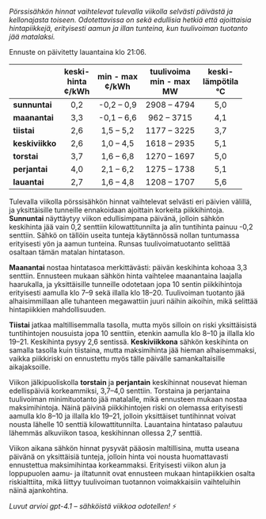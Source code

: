 *Pörssisähkön hinnat vaihtelevat tulevalla viikolla selvästi päivästä ja kellonajasta toiseen. Odotettavissa on sekä edullisia hetkiä että ajoittaisia hintapiikkejä, erityisesti aamun ja illan tunteina, kun tuulivoiman tuotanto jää matalaksi.*

Ennuste on päivitetty lauantaina klo 21:06.

|               | keski-<br>hinta<br>¢/kWh | min - max<br>¢/kWh | tuulivoima<br>min - max<br>MW | keski-<br>lämpötila<br>°C |
|:-------------|:----------------:|:----------------:|:-------------:|:-------------:|
| **sunnuntai**   |       0,2       |    -0,2 – 0,9    | 2908 – 4794   |     5,0       |
| **maanantai**   |       3,3       |    -0,1 – 6,6    | 962 – 3715    |     4,1       |
| **tiistai**     |       2,6       |    1,5 – 5,2     | 1177 – 3225   |     3,7       |
| **keskiviikko** |       2,6       |    1,0 – 4,5     | 1618 – 2935   |     5,1       |
| **torstai**     |       3,7       |    1,6 – 6,8     | 1270 – 1697   |     5,0       |
| **perjantai**   |       4,0       |    2,1 – 6,2     | 1275 – 1738   |     5,1       |
| **lauantai**    |       2,7       |    1,6 – 4,8     | 1208 – 1707   |     5,6       |

Tulevalla viikolla pörssisähkön hinnat vaihtelevat selvästi eri päivien välillä, ja yksittäisille tunneille ennakoidaan ajoittain korkeita piikkihintoja. **Sunnuntai** näyttäytyy viikon edullisimpana päivänä, jolloin sähkön keskihinta jää vain 0,2 senttiin kilowattitunnilta ja alin tuntihinta painuu -0,2 senttiin. Sähkö on tällöin useita tunteja käytännössä nollan tuntumassa erityisesti yön ja aamun tunteina. Runsas tuulivoimatuotanto selittää osaltaan tämän matalan hintatason.

**Maanantai** nostaa hintatasoa merkittävästi: päivän keskihinta kohoaa 3,3 senttiin. Ennusteen mukaan sähkön hinta vaihtelee maanantaina laajalla haarukalla, ja yksittäisille tunneille odotetaan jopa 10 sentin piikkihintoja erityisesti aamulla klo 7–9 sekä illalla klo 18–20. Tuulivoiman tuotanto jää alhaisimmillaan alle tuhanteen megawattiin juuri näihin aikoihin, mikä selittää hintapiikkien mahdollisuuden.

**Tiistai** jatkaa maltillisemmalla tasolla, mutta myös silloin on riski yksittäisistä tuntihintojen nousuista jopa 10 senttiin, etenkin aamulla klo 8–10 ja illalla klo 19–21. Keskihinta pysyy 2,6 sentissä. **Keskiviikkona** sähkön keskihinta on samalla tasolla kuin tiistaina, mutta maksimihinta jää hieman alhaisemmaksi, vaikka piikkiriski on ennustettu myös tälle päivälle samankaltaisille aikajaksoille.

Viikon jälkipuoliskolla **torstain** ja **perjantain** keskihinnat nousevat hieman edellispäiviä korkeammiksi, 3,7–4,0 senttiin. Torstaina ja perjantaina tuulivoiman minimituotanto jää matalalle, mikä ennusteen mukaan nostaa maksimihintoja. Näinä päivinä piikkihintojen riski on olemassa erityisesti aamulla klo 8–10 ja illalla klo 19–21, jolloin yksittäiset tuntihinnat voivat nousta lähelle 10 senttiä kilowattitunnilta. Lauantaina hintataso palautuu lähemmäs alkuviikon tasoa, keskihinnan ollessa 2,7 senttiä.

Viikon aikana sähkön hinnat pysyvät pääosin maltillisina, mutta useana päivänä on yksittäisiä tunteja, jolloin hinta voi nousta huomattavasti ennustettua maksimihintaa korkeammaksi. Erityisesti viikon alun ja loppupuolen aamu- ja iltatunnit ovat ennusteen mukaan hintapiikkien osalta riskialttiita, mikä liittyy tuulivoiman tuotannon voimakkaisiin vaihteluihin näinä ajankohtina.

*Luvut arvioi gpt-4.1 – sähköistä viikkoa odotellen!* ⚡
